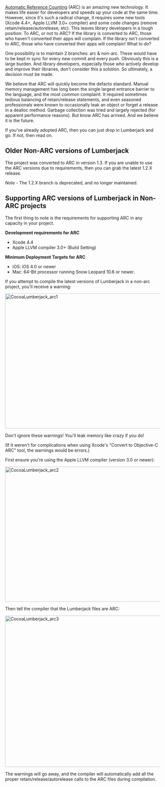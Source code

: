 [Automatic Reference Counting](http://clang.llvm.org/docs/AutomaticReferenceCounting.html) (ARC) is an amazing new technology. It makes life easier for developers and speeds up your code at the same time. However, since it's such a radical change, it requires some new tools (Xcode 4.4+, Apple LLVM 3.0+ compiler) and some code changes (remove retain/release/autorelease, etc). This leaves library developers in a tough position: To ARC, or not to ARC? If the library is converted to ARC, those who haven't converted their apps will complain. If the library isn't converted to ARC, those who have converted their apps will complain! What to do?

One possibility is to maintain 2 branches: arc & non-arc. These would have to be kept in sync for every new commit and every push. Obviously this is a large burden. And library developers, especially those who actively develop and improve their libraries, don't consider this a solution. So ultimately, a decision must be made.

We believe that ARC will quickly become the defacto standard. Manual memory management has long been the single largest entrance barrier to the language, and the most common complaint. It required sometimes tedious balancing of retain/release statements, and even seasoned professionals were known to occasionally leak an object or forget a release in a dealloc method. Garbage collection was tried and largely rejected (for apparent performance reasons). But know ARC has arrived. And we believe it is the future.

If you've already adopted ARC, then you can just drop in Lumberjack and go. If not, then read on.

## Older Non-ARC versions of Lumberjack

The project was converted to ARC in version 1.3. If you are unable to use the ARC versions due to requirements, then you can grab the latest 1.2.X release.

_Note_ - The 1.2.X branch is deprecated, and no longer maintained.

## Supporting ARC versions of Lumberjack in Non-ARC projects

The first thing to note is the requirements for supporting ARC in any capacity in your project.

**Development requirements for ARC**

- Xcode 4.4
- Apple LLVM compiler 3.0+ (Build Setting)

**Minimum Deployment Targets for ARC**

- iOS: iOS 4.0 or newer
- Mac: 64-Bit processor running Snow Leopard 10.6 or newer.

If you attempt to compile the latest versions of Lumberjack in a non-arc project, you'll receive a warning:

<a href="http://www.flickr.com/photos/100714763@N06/9575917959/" title="CocoaLumberjack_arc1 by robbiehanson, on Flickr"><img src="http://farm4.staticflickr.com/3802/9575917959_308e718f03_c.jpg" width="800" height="438" alt="CocoaLumberjack_arc1"></a>

Don't ignore these warnings! You'll leak memory like crazy if you do!

(If it weren't for complications when using Xcode's "Convert to Objective-C ARC" tool, the warnings would be errors.)

First ensure you're using the Apple LLVM compiler (version 3.0 or newer):

<a href="http://www.flickr.com/photos/100714763@N06/9578711976/" title="CocoaLumberjack_arc2 by robbiehanson, on Flickr"><img src="http://farm8.staticflickr.com/7425/9578711976_29271ff45e_c.jpg" width="800" height="438" alt="CocoaLumberjack_arc2"></a>

Then tell the compiler that the Lumberjack files are ARC:

<a href="http://www.flickr.com/photos/100714763@N06/9578712266/" title="CocoaLumberjack_arc3 by robbiehanson, on Flickr"><img src="http://farm8.staticflickr.com/7355/9578712266_8752306de7_c.jpg" width="800" height="491" alt="CocoaLumberjack_arc3"></a>

The warnings will go away, and the compiler will automatically add all the proper retain/release/autorelease calls to the ARC files during compilation.